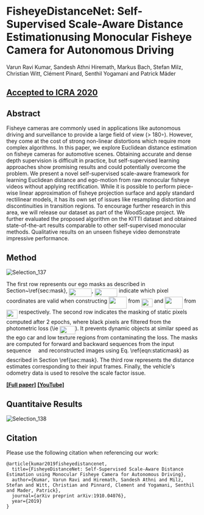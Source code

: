 # FisheyeDistanceNet: Self-Supervised Scale-Aware Distance Estimationusing Monocular Fisheye Camera for Autonomous Driving

Varun Ravi Kumar, Sandesh Athni Hiremath, Markus Bach, Stefan Milz, Christian Witt, Clément Pinard, Senthil Yogamani and Patrick Mäder

## [Accepted to ICRA 2020](https://arxiv.org/abs/1910.04076)

## Abstract
 Fisheye cameras are commonly used in applications like autonomous driving and surveillance to provide a large field of view (> 180◦). However, they come at the cost of strong non-linear distortions which require more complex algorithms. In this paper, we explore Euclidean distance estimation on fisheye cameras for automotive scenes. Obtaining accurate and dense depth supervision is difficult in practice, but self-supervised learning approaches show promising results and could potentially overcome the problem. We present a novel self-supervised scale-aware framework for learning Euclidean distance and ego-motion from raw monocular fisheye videos without applying rectification. While it is possible to perform piece-wise linear approximation of fisheye projection surface and apply standard rectilinear models, it has its own set of issues like resampling distortion and discontinuities in transition regions. To encourage further research in this area, we will release our dataset as part of the WoodScape project. We further evaluated the proposed algorithm on the KITTI dataset and obtained state-of-the-art results comparable to other self-supervised monocular methods. Qualitative results on an unseen fisheye video demonstrate impressive performance.

## Method
![Selection_137](https://user-images.githubusercontent.com/21110541/76306079-928d4580-62c6-11ea-8c3d-ff74cfb68db9.png)

The first row represents our ego masks as described in Section~\ref{sec:mask}, <img src="svgs/37c38070df3426163447c76d233d0215.svg?invert_in_darkmode" align=middle width=59.604105pt height=22.46574pt/>, <img src="svgs/e3677cb6bb8960d818e0b9e9890e7711.svg?invert_in_darkmode" align=middle width=59.42145000000001pt height=22.46574pt/> indicate which pixel coordinates are valid when constructing <img src="svgs/965ad5bb9b3aed20e6c528948c7e3749.svg?invert_in_darkmode" align=middle width=47.08935pt height=31.14176999999998pt/> from <img src="svgs/278db88976f9ee7348b4fa6384f5364a.svg?invert_in_darkmode" align=middle width=29.018550000000005pt height=22.46574pt/> and <img src="svgs/eb31eb64abeba5e8c8397cd44e56b2bf.svg?invert_in_darkmode" align=middle width=46.906695pt height=31.14176999999998pt/> from <img src="svgs/1fa090c919706a5742f79edaca8bdb26.svg?invert_in_darkmode" align=middle width=28.835895pt height=22.46574pt/> respectively. The second row indicates the masking of static pixels computed after 2 epochs, where black pixels are filtered from the photometric loss (\ie <img src="svgs/61ea779bfc8b3d237aad81b6c425be84.svg?invert_in_darkmode" align=middle width=40.958775pt height=21.18732pt/>). It prevents dynamic objects at similar speed as the ego car and low texture regions from contaminating the loss. The masks are computed for forward and backward sequences from the input sequence <img src="svgs/e257acd1ccbe7fcb654708f1a866bfe9.svg?invert_in_darkmode" align=middle width=11.027445000000004pt height=22.46574pt/> and reconstructed images using Eq. \ref{eqn:staticmask} as described in Section \ref{sec:mask}. The third row represents the distance estimates corresponding to their input frames. Finally, the vehicle's odometry data is used to resolve the scale factor issue.

[**[Full paper]**](https://arxiv.org/abs/1910.04076) [**[YouTube]**](https://www.youtube.com/watch?v=Sgq1WzoOmXg)

## Quantitaive Results
![Selection_138](https://user-images.githubusercontent.com/21110541/76316370-c96d5680-62da-11ea-942f-30cf2462f3ec.png)

## Citation
Please use the following citation when referencing our work:
```
@article{kumar2019fisheyedistancenet,
  title={FisheyeDistanceNet: Self-Supervised Scale-Aware Distance Estimation using Monocular Fisheye Camera for Autonomous Driving},
  author={Kumar, Varun Ravi and Hiremath, Sandesh Athni and Milz, Stefan and Witt, Christian and Pinnard, Clement and Yogamani, Senthil and Mader, Patrick},
  journal={arXiv preprint arXiv:1910.04076},
  year={2019}
}
```

